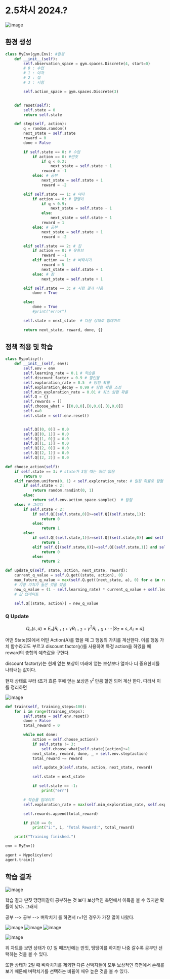 # 2.5차시 2024.?

![image](https://github.com/nkmin0/2024_RL/assets/162765658/516ff8da-273c-4455-8493-c7b2ddbdea5c)

## 환경 생성

```python
class MyEnv(gym.Env): #환경
    def __init__(self):
        self.observation_space = gym.spaces.Discrete(4, start=0)
        # 0 : 수업
        # 1 : 야자
        # 2 : 집
        # 3 : 시험

        self.action_space = gym.spaces.Discrete(3)


    def reset(self):
        self.state = 0
        return self.state

    def step(self, action):
        q = random.random()
        next_state = self.state
        reward = 0
        done = False

        if self.state == 0: # 수업
            if action == 0: #딴짓
                if q < 0.2:
                    next_state = self.state + 1
                reward = -1
            else: # 공부
                next_state = self.state + 1
                reward = -2

        elif self.state == 1: # 야자
            if action == 0: # 떙땡이
                if q < 0.9:
                    next_state = self.state - 1
                else:
                    next_state = self.state + 1
                reward = 1
            else: # 공부
                next_state = self.state + 1
                reward = -2

        elif self.state == 2: # 집
            if action == 0: # 유튜브
                reward = -1
            elif action == 1: # 벼락치기
                reward = 5
                next_state = self.state + 1
            else: # 잠
                next_state = self.state + 1

        elif self.state == 3: # 시험 결과 나옴
            done = True

        else:
            done = True
            #print("error")

        self.state = next_state  # 다음 상태로 업데이트

        return next_state, reward, done, {}

```

## 정책 적용 및 학습

```python
class Mypolicy():
    def __init__(self, env):
        self.env = env
        self.learning_rate = 0.1 # 학습률
        self.discount_factor = 0.9 # 할인율
        self.exploration_rate = 0.5  # 탐험 확률
        self.exploration_decay = 0.99 # 탐험 확률 조정
        self.min_exploration_rate = 0.01 # 최소 탐험 확률
        self.Q = {}
        self.rewards = []
        self.choose_what = [[0,0,0],[0,0,0],[0,0,0]]
        self.x=0
        self.state = self.env.reset()


        self.Q[(0, 0)] = 0.0
        self.Q[(0, 1)] = 0.0
        self.Q[(1, 0)] = 0.0
        self.Q[(1, 1)] = 0.0
        self.Q[(2, 0)] = 0.0
        self.Q[(2, 1)] = 0.0
        self.Q[(2, 2)] = 0.0

```

```python
def choose_action(self):
    if self.state == 3: # state가 3일 때는 의미 없음
        return 0
    elif random.uniform(0, 1) < self.exploration_rate: # 일정 확률로 탐험
        if self.state < 2:
            return random.randint(0, 1)
        else:
            return self.env.action_space.sample()  # 탐험
    else: # 그리디
        if self.state < 2:
            if self.Q[(self.state,0)]>=self.Q[(self.state,1)]:
                return 0
            else:
                return 1
        else:
            if self.Q[(self.state,1)]>=self.Q[(self.state,0)] and self.Q[(self.state,1)]>=self.Q[(self.state,2)]:
                return 1
            elif self.Q[(self.state,0)]>=self.Q[(self.state,1)] and self.Q[(self.state,0)]>=self.Q[(self.state,2)]:
                return 0
            else:
                return 2
```

```python
def update_Q(self, state, action, next_state, reward):
    current_q_value = self.Q.get((state, action), 0)
    max_future_q_value = max(self.Q.get((next_state, a), 0) for a in range(self.env.action_space.n))
    # 가장 가치가 높은 것을 찾음
    new_q_value = (1 - self.learning_rate) * current_q_value + self.learning_rate * (reward + self.discount_factor * max_future_q_value)
    # 값 업데이트

    self.Q[(state, action)] = new_q_value
```
### Q Update

$$ Q_{\pi}(s,a) = E_{\pi}[R_{t+1} + \gamma R_{t+2} + \gamma^{2} R_{t+3} + \cdots | S_{T}=s, A_{t} = a] $$

어떤 State(S)에서 어떤 Action(A)를 했을 때 그 행동의 가치를 계산한다. 이를 행동 가치 함수라고도 부르고 discount factor($\gamma$)를 사용하여 특정 action을 하였을 때 reward의 총합의 예측값을 구한다.

discount factor($\gamma$)는 현재 얻는 보상이 미래에 얻는 보상보다 얼마나 더 중요한지를 나타내는 값이다.

현재 상태로 부터 $t$초가 흐른 후에 얻는 보상은 $\gamma^{t}$ 만큼 할인 되어 계산 한다. 따라서 이를 정리하면 

![image](https://github.com/nkmin0/2024_RL/assets/162765658/3402ad4a-2b10-46e1-b93e-f5dafe7f77c9)

```python
def train(self, training_steps=100):
    for i in range(training_steps):
        self.state = self.env.reset()
        done = False
        total_reward = 0

        while not done:
            action = self.choose_action()
            if self.state != 3:
                self.choose_what[self.state][action]+=1
            next_state, reward, done, _ = self.env.step(action)
            total_reward += reward

            self.update_Q(self.state, action, next_state, reward)

            self.state = next_state

            if self.state == -1:
                print("err")

        # 학습률 업데이트
        self.exploration_rate = max(self.min_exploration_rate, self.exploration_rate * self.exploration_decay)

        self.rewards.append(total_reward)

        if i%10 == 0:
            print("i:", i, "Total Reward:", total_reward)

    print("Training finished.")
```

```python
env = MyEnv()

agent = Mypolicy(env)
agent.train()
```

## 학습 결과

![image](https://github.com/nkmin0/2024_RL/assets/162765658/11fcf901-e00a-4cac-99d9-c9223a47fcba)

학습 결과 딴짓 땡땡이같이 공부하는 것 보다 보상적인 측면에서 이득을 볼 수 있지만 확률이 낮다. 그래서

공부 --> 공부 --> 벼락치기 를 하면서 r=1인 경우가 가장 많이 나왔다.

![image](https://github.com/nkmin0/2024_RL/assets/162765658/8a0f067a-a0eb-40d2-9bb8-ca35f6982d0f)
![image](https://github.com/nkmin0/2024_RL/assets/162765658/f288953c-fdf9-4fc1-8acd-11598a31ee82)
![image](https://github.com/nkmin0/2024_RL/assets/162765658/54f24842-3762-4a19-92c5-7b57bbc8b113)

![image](https://github.com/nkmin0/2024_RL/assets/162765658/e63485ab-57da-4897-abf1-07541b7a1872)

위 차트를 보면 상태가 0,1 일 때초반에는 딴짓, 땡땡이를 하지만 나중 갈수록 공부만 선택하는 것을 볼 수 있다.

또한 상태가 2일 때 벼락치기를 제외한 다른 선택지들이 모두 보상적인 측면에서 손해를 보기 때문에 벼락치기를 선택하는 비율이 매우 높은 것을 볼 수 있다.


